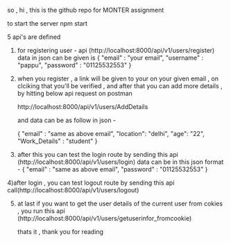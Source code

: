so , hi , this is the github repo for MONTER assignment

to start the server 
npm start

5 api's are defined 

1)  for registering user - api (http://localhost:8000/api/v1/users/register)
 data in json can be given is
{
    "email" : "your email",
    "username" : "pappu",
    "password" : "01125532553"
}

2) when you register , a link will be given to your on your given email , on clciking that you'll be verified , and after that you can add more details ,
   by hitting below api request on postman

   http://localhost:8000/api/v1/users/AddDetails

   and data can be as follow in json -

   {
    "email" : "same as above email",
    "location": "delhi",
    "age": "22",
    "Work_Details" : "student"
  }


3) after this you can test the login route by sending this api (http://localhost:8000/api/v1/users/login)
   data can be in this json format -
   {
    "email" : "same as above email",
    "password" : "01125532553"
    }

4)after login , you can test logout route by sending this api call(http://localhost:8000/api/v1/users/logout)

5) at last if you want to get the user details of the current user from cokies , you run this api (http://localhost:8000/api/v1/users/getuserinfor_fromcookie)

   thats it , thank you for reading











   
